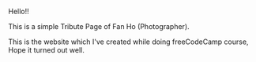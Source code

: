 Hello!!

This is a simple Tribute Page of Fan Ho (Photographer).

This is the website which I've created while doing freeCodeCamp course, Hope it turned out well.
